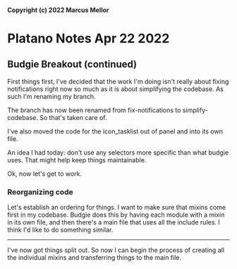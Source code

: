 #### Copyright (c) 2022 Marcus Mellor
# Platano Notes Apr 22 2022

## Budgie Breakout (continued)
First things first, I've decided that the work I'm doing isn't really about fixing notifications right now so much as it is about simplifying the codebase. As such I'm renaming my branch. 

The branch has now been renamed from fix-notifications to simplify-codebase. So that's taken care of. 

I've also moved the code for the icon_tasklist out of panel and into its own file. 

An idea I had today: don't use any selectors more specific than what budgie uses. That might help keep things maintainable.

Ok, now let's get to work.

### Reorganizing code
Let's establish an ordering for things. I want to make sure that mixins come first in my codebase. Budgie does this by having each module with a mixin in its own file, and then there's a main file that uses all the include rules. I think I'd like to do something similar.

* * *

I've now got things split out. So now I can begin the process of creating all the individual mixins and transferring things to the main file.